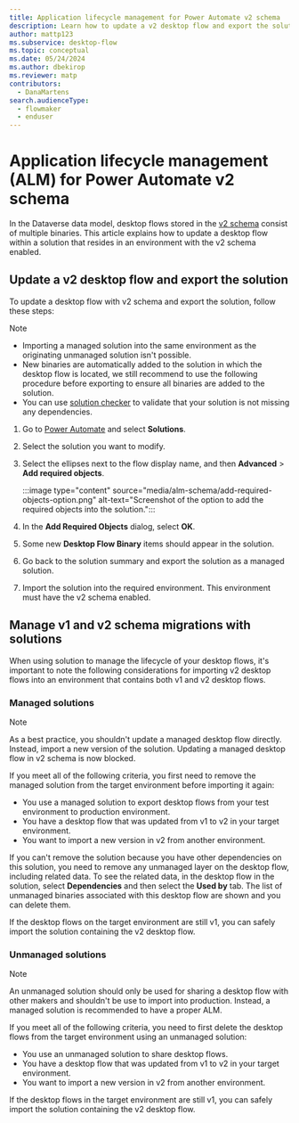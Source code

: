 ```yaml
---
title: Application lifecycle management for Power Automate v2 schema
description: Learn how to update a v2 desktop flow and export the solution.
author: mattp123
ms.subservice: desktop-flow
ms.topic: conceptual
ms.date: 05/24/2024
ms.author: dbekirop
ms.reviewer: matp
contributors:
  - DanaMartens
search.audienceType: 
  - flowmaker
  - enduser
---
```


# Application lifecycle management (ALM) for Power Automate v2 schema

In the Dataverse data model, desktop flows stored in the [v2 schema](schema.md) consist of multiple binaries. This article explains how to update a desktop flow within a solution that resides in an environment with the v2 schema enabled.

## Update a v2 desktop flow and export the solution

To update a desktop flow with v2 schema and export the solution, follow these steps:

> [!NOTE]
> - Importing a managed solution into the same environment as the originating unmanaged solution isn't possible.
> - New binaries are automatically added to the solution in which the desktop flow is located, we still recommend to use the following procedure before exporting to ensure all binaries are added to the solution.
> - You can use [solution checker](/power-apps/maker/data-platform/use-powerapps-checker) to validate that your solution is not missing any dependencies.

1. Go to [Power Automate](https://make.powerautomate.com) and select **Solutions**.

1. Select the solution you want to modify.

1. Select the ellipses next to the flow display name, and then **Advanced** > **Add required objects**.

    :::image type="content" source="media/alm-schema/add-required-objects-option.png" alt-text="Screenshot of the option to add the required objects into the solution.":::

1. In the **Add Required Objects** dialog, select **OK**.

1. Some new **Desktop Flow Binary** items should appear in the solution.

1. Go back to the solution summary and export the solution as a managed solution.

1. Import the solution into the required environment. This environment must have the v2 schema enabled.

## Manage v1 and v2 schema migrations with solutions

When using solution to manage the lifecycle of your desktop flows, it's important to note the following considerations for importing v2 desktop flows into an environment that contains both v1 and v2 desktop flows.

### Managed solutions

> [!NOTE]
> As a best practice, you shouldn't update a managed desktop flow directly. Instead, import a new version of the solution. Updating a managed desktop flow in v2 schema is now blocked.

If you meet all of the following criteria, you first need to remove the managed solution from the target environment before importing it again:

- You use a managed solution to export desktop flows from your test environment to production environment.
- You have a desktop flow that was updated from v1 to v2 in your target environment.
- You want to import a new version in v2 from another environment.

If you can't remove the solution because you have other dependencies on this solution, you need to remove any unmanaged layer on the desktop flow, including related data. To see the related data, in the desktop flow in the solution, select **Dependencies** and then select the **Used by** tab. The list of unmanaged binaries associated with this desktop flow are shown and you can delete them.

If the desktop flows on the target environment are still v1, you can safely import the solution containing the v2 desktop flow.

### Unmanaged solutions

> [!NOTE]
> An unmanaged solution should only be used for sharing a desktop flow with other makers and shouldn't be use to import into production. Instead, a managed solution is recommended to have a proper ALM.

If you meet all of the following criteria, you need to first delete the desktop flows from the target environment using an unmanaged solution:

- You use an unmanaged solution to share desktop flows.
- You have a desktop flow that was updated from v1 to v2 in your target environment.
- You want to import a new version in v2 from another environment.

If the desktop flows in the target environment are still v1, you can safely import the solution containing the v2 desktop flow.

